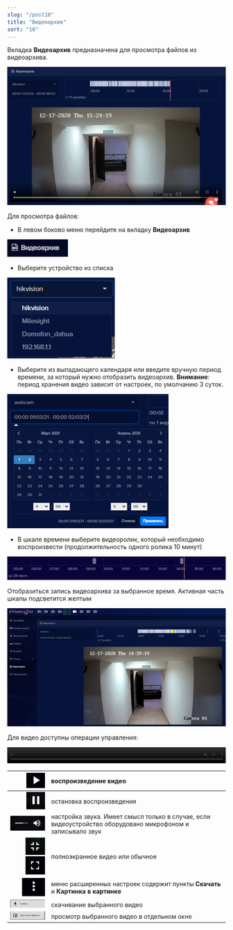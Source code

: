 ```yaml
---
slug: "/post10"
title: "Видеоархив"
sort: "10"
---
```


Вкладка **Видеоархив** предназначена для просмотра файлов из видеоархива. 

![](images/Screenshot_114.png)

Для  просмотра файлов:

- В левом боково меню перейдите на вкладку **Видеоархив** 
  
![](images/Screenshot_161.png)

- Выберите устройство из списка

![](images/image27.png)

- Выберите из выпадающего календаря или введите вручную период времени, за который нужно отобразить видеоархив. **Внимание**: период хранения видео зависит от настроек, по умолчанию 3 суток.

![](images/Screenshot_115.png)

- В шкале времени выберите видеоролик,  который необходимо воспроизвести (продолжительность одного ролика 10 минут)

![](images/image183.png)

Отобразиться запись видеоархива за выбранное время. Активная часть шкалы подсветится желтым

![](images/image188.png)

Для видео доступны операции управления:

![](images/Screenshot_116.png)

|![](images/image135.png)|воспроизведение видео|
| -: | :- |
|![](images/image31.png)|остановка воспроизведения|
|![](images/image244.png)|настройка звука. Имеет смысл только в случае, если видеоустройство оборудовано микрофоном и записывало звук|
|![](images/image228.png) ![](images/image246.png)|полноэкранное видео или  обычное|
|![](images/image235.png)|меню расширенных настроек содержит пункты **Скачать** и **Картинка в картинке**|
|![](images/image317.png)|скачивание выбранного видео|
|![](images/image259.png)|просмотр выбранного видео в отдельном окне|